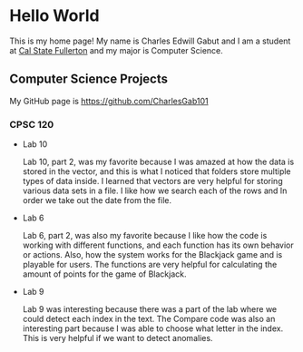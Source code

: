 # Hello World

This is my home page! My name is Charles Edwill Gabut and I am a student at [Cal State Fullerton](http://www.fullerton.edu/) and my major is Computer Science.

## Computer Science Projects

My GitHub page is https://github.com/CharlesGab101

### CPSC 120

* Lab 10

    Lab 10, part 2, was my favorite because I was amazed at how the data is 
    stored in the vector, and this is what I noticed that folders store 
    multiple types of data inside. I learned that vectors are very helpful 
    for storing various data sets in a file. 
    I like how we search each of the rows and 
    In order we take out the date from the file.

* Lab 6 
    
    Lab 6, part 2, was also my favorite because I like how the code 
    is working with different functions, and each function has 
    its own behavior or actions. Also, how the system works for the Blackjack
    game and is playable for users. The functions are very helpful
    for calculating the amount of points for the game of Blackjack.

* Lab 9 

    Lab 9 was interesting because there was a part of the lab where 
    we could detect each index in the text. The Compare code was also 
    an interesting part because I was able to choose what letter in the index. 
    This is very helpful if we want to detect anomalies.



